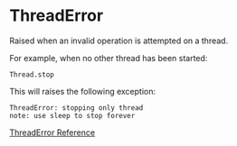 # ThreadError

Raised when an invalid operation is attempted on a thread.

For example, when no other thread has been started:

    Thread.stop

This will raises the following exception:

    ThreadError: stopping only thread
    note: use sleep to stop forever

[ThreadError Reference](http://ruby-doc.org/core-2.5.0/ThreadError.html)